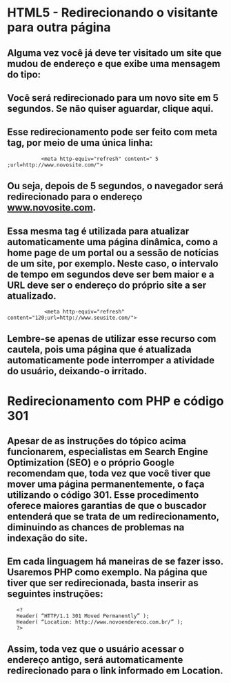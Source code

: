# HTML5 - Redirecionando o visitante para outra página

## Alguma vez você já deve ter visitado um site que mudou de endereço e que exibe uma mensagem do tipo:

## Você será redirecionado para um novo site em 5 segundos. Se não quiser aguardar, clique aqui.
## Esse redirecionamento pode ser feito com meta tag, por meio de uma única linha:

               <meta http-equiv="refresh" content=" 5 ;url=http://www.novosite.com/">

## Ou seja, depois de 5 segundos, o navegador será redirecionado para o endereço www.novosite.com.

## Essa mesma tag é utilizada para atualizar automaticamente uma página dinâmica, como a home page de um portal ou a sessão de notícias de um site, por exemplo. Neste caso, o intervalo de tempo em segundos deve ser bem maior e a URL deve ser o endereço do próprio site a ser atualizado.

                <meta http-equiv="refresh" content="120;url=http://www.seusite.com/">

## Lembre-se apenas de utilizar esse recurso com cautela, pois uma página que é atualizada automaticamente pode interromper a atividade do usuário, deixando-o irritado.

# Redirecionamento com PHP e código 301

## Apesar de as instruções do tópico acima funcionarem, especialistas em Search Engine Optimization (SEO) e o próprio Google recomendam que, toda vez que você tiver que mover uma página permanentemente, o faça utilizando o código 301. Esse procedimento oferece maiores garantias de que o buscador entenderá que se trata de um redirecionamento, diminuindo as chances de problemas na indexação do site.

## Em cada linguagem há maneiras de se fazer isso. Usaremos PHP como exemplo. Na página que tiver que ser redirecionada, basta inserir as seguintes instruções:

	   <?
	   Header( “HTTP/1.1 301 Moved Permanently” );
	   Header( “Location: http://www.novoendereco.com.br/” );
	   ?>
    
## Assim, toda vez que o usuário acessar o endereço antigo, será automaticamente redirecionado para o link informado em Location.
